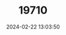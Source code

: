 ---
title: "19710"
category: "Rhyncholestes raphanurus"
draft: false
date: 2024-02-22 13:03:50
languages:
  English: ["Chilean Caenolestid", "Chilean Shrew Opossum", "Long-nosed Caenolestid"]
  French: ["Cénoletidé du Chili"]
  Spanish; Castilian: ["Comadrejita Trompuda"]
---